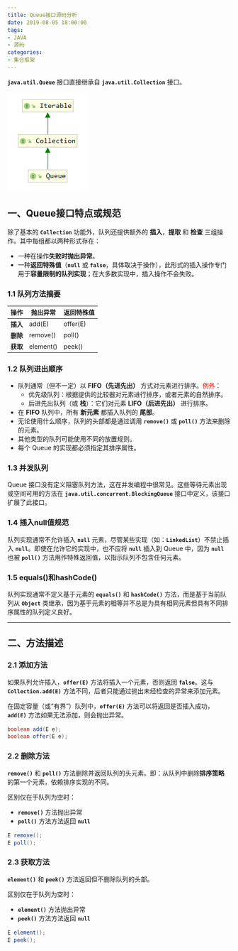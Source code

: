 ```yaml
---
title: Queue接口源码分析
date: 2019-08-05 18:00:00
tags:
- JAVA
- 源码
categories:
- 集合框架
---
```


**`java.util.Queue`** 接口直接继承自 **`java.util.Collection`** 接口。

![Queue接口继承关系](Queue-source-analysis/Queue1.png "Queue接口继承关系")

<!-- more -->

## 一、Queue接口特点或规范


除了基本的 **`Collection`** 功能外，队列还提供额外的 **插入**，**提取** 和 **检查** 三组操作。其中每组都以两种形式存在：

- 一种在操作**失败时抛出异常**。
- 一种**返回特殊值**（**`null`** 或 **`false`**，具体取决于操作），此形式的插入操作专门用于**容量限制的队列实现**；在大多数实现中，插入操作不会失败。

### 1.1 队列方法摘要

| 操作 | 抛出异常 | 返回特殊值 |
| --- | --- | --- |
| **插入** | add(E) | offer(E) |
| **删除** | remove() | poll() |
| **获取** | element() | peek() |

### 1.2 队列进出顺序

- 队列通常（但不一定）以 **FIFO（先进先出）** 方式对元素进行排序。<font color="red">例外</font>：
  - 优先级队列：根据提供的比较器对元素进行排序，或者元素的自然排序。
  - 后进先出队列（或 **栈**）：它们对元素 **LIFO（后进先出）** 进行排序。
- 在 **FIFO** 队列中，所有 **新元素** 都插入队列的 **尾部**。
- 无论使用什么顺序，队列的头部都是通过调用 **`remove()`** 或 **`poll()`** 方法来删除的元素。
- 其他类型的队列可能使用不同的放置规则。
- 每个 Queue 的实现都必须指定其排序属性。

### 1.3 并发队列

Queue 接口没有定义阻塞队列方法，这在并发编程中很常见。这些等待元素出现或空间可用的方法在 **`java.util.concurrent.BlockingQueue`** 接口中定义，该接口扩展了此接口。

### 1.4 插入null值规范

队列实现通常不允许插入 **`null`** 元素，尽管某些实现（如：**`LinkedList`**）不禁止插入 **`null`**。即使在允许它的实现中，也不应将 **`null`** 插入到 Queue 中，因为 **`null`** 也被 **`poll()`** 方法用作特殊返回值，以指示队列不包含任何元素。

### 1.5 equals()和hashCode()

队列实现通常不定义基于元素的 **`equals()`** 和 **`hashCode()`** 方法，而是基于当前队列从 **`Object`** 类继承，因为基于元素的相等并不总是为具有相同元素但具有不同排序属性的队列定义良好。

---

## 二、方法描述

### 2.1 添加方法

如果队列允许插入，**`offer(E)`** 方法将插入一个元素，否则返回 **`false`**。这与 **`Collection.add(E)`** 方法不同，后者只能通过抛出未经检查的异常来添加元素。

在固定容量（或“有界”）队列中，**`offer(E)`** 方法可以将返回是否插入成功，**`add(E)`** 方法如果无法添加，则会抛出异常。
```java
boolean add(E e);
boolean offer(E e);
```

### 2.2 删除方法

**`remove()`** 和 **`poll()`** 方法删除并返回队列的头元素。即：从队列中删除**排序策略**的第一个元素，依赖排序实现的不同。

区别仅在于队列为空时：
- **`remove()`** 方法抛出异常
- **`poll()`** 方法方法返回 **`null`**

```java
E remove();
E poll();
```

### 2.3 获取方法

**`element()`** 和 **`peek()`** 方法返回但不删除队列的头部。

区别仅在于队列为空时：
- **`element()`** 方法抛出异常
- **`peek()`** 方法方法返回 **`null`**

```java
E element();
E peek();
```
